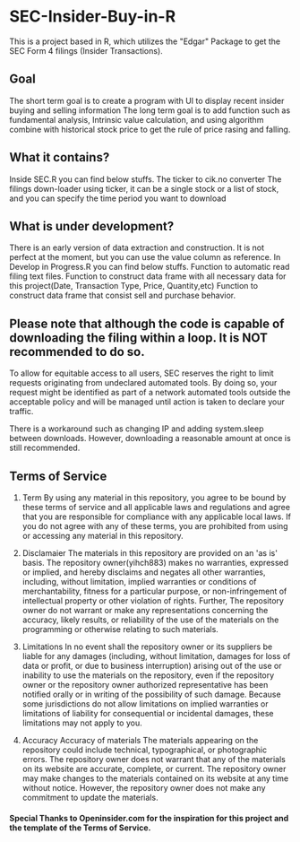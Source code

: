 # SEC-Insider-Buy-in-R
This is a project based in R, which utilizes the "Edgar" Package to get the SEC Form 4 filings (Insider Transactions).

## Goal
The short term goal is to create a program with UI to display recent insider buying and selling information 
The long term goal is to add function such as fundamental analysis, Intrinsic value calculation, and using algorithm combine with historical stock price to get the rule of price rasing and falling.

## What it contains?
Inside SEC.R you can find below stuffs.
The ticker to cik.no converter
The filings down-loader using ticker, it can be a single stock or a list of stock, and you can specify the time period you want to download

## What is under development?
There is an early version of data extraction and construction. It is not perfect at the moment, but you can use the value column as reference.
In Develop in Progress.R you can find below stuffs.
Function to automatic read filing text files.
Function to construct data frame with all necessary data for this project(Date, Transaction Type, Price, Quantity,etc)
Function to construct data frame that consist sell and purchase behavior.

## Please note that although the code is capable of downloading the filing within a loop. It is NOT recommended to do so.
To allow for equitable access to all users, SEC reserves the right to limit requests originating from undeclared automated tools. By doing so, your request might be identified as part of a network automated tools outside the acceptable policy and will be managed until action is taken to declare your traffic.

There is a workaround such as changing IP and adding system.sleep between downloads. However, downloading a reasonable amount at once is still recommended.


## Terms of Service

1. Term
By using any material in this repository, you agree to be bound by these terms of service and all applicable laws and regulations and agree that you are responsible for compliance with any applicable local laws. If you do not agree with any of these terms, you are prohibited from using or accessing any material in this repository. 

2. Disclamaier
The materials in this repository are provided on an 'as is' basis. The repository owner(yihch883) makes no warranties, expressed or implied, and hereby disclaims and negates all other warranties, including, without limitation, implied warranties or conditions of merchantability, fitness for a particular purpose, or non-infringement of intellectual property or other violation of rights. Further, The repository owner do not warrant or make any representations concerning the accuracy, likely results, or reliability of the use of the materials on the programming or otherwise relating to such materials.

3. Limitations
In no event shall the repository owner or its suppliers be liable for any damages (including, without limitation, damages for loss of data or profit, or due to business interruption) arising out of the use or inability to use the materials on the repository, even if the repository owner or the repository owner authorized representative has been notified orally or in writing of the possibility of such damage. Because some jurisdictions do not allow limitations on implied warranties or limitations of liability for consequential or incidental damages, these limitations may not apply to you.

4. Accuracy 
Accuracy of materials The materials appearing on the repository could include technical, typographical, or photographic errors. The repository owner does not warrant that any of the materials on its website are accurate, complete, or current. The repository owner may make changes to the materials contained on its website at any time without notice. However, the repository owner does not make any commitment to update the materials.

#### Special Thanks to Openinsider.com for the inspiration for this project and the template of the Terms of Service.
